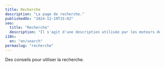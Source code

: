 ```yaml
---
title: Recherche
description: "La page de recherche."
publishedOn: "2024-12-19T15:02"
seo:
  title: "Recherche"
  description: "Il s'agit d'une description utilisée par les moteurs de recherche."
i18n:
  en: "en/search"
permaslug: "recherche"
---
```


Des conseils pour utiliser la recherche.
